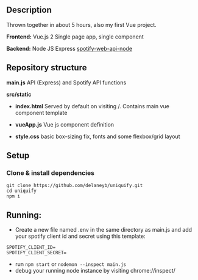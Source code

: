 ## Description
Thrown together in about 5 hours, also my first Vue project.

**Frontend:**
Vue.js 2
Single page app, single component

**Backend:**
Node JS
Express
[spotify-web-api-node](https://github.com/thelinmichael/spotify-web-api-node)

## Repository structure
**main.js** API (Express) and Spotify API functions


**src/static**

 - **index.html** Served by default on visiting /. Contains main vue component template
 
 - **vueApp.js** Vue js component definition
 
 - **style.css** basic box-sizing fix, fonts and some flexbox/grid layout

 

## Setup
### Clone & install dependencies
```
git clone https://github.com/delaneyb/uniquify.git
cd uniquify
npm i
```


## Running:
- Create a new file named .env in the same directory as main.js and add your spotify client id and secret using this template:
```
SPOTIFY_CLIENT_ID=
SPOTIFY_CLIENT_SECRET=
```
- run `npm start` or `nodemon --inspect main.js`
- debug your running node instance by visiting chrome://inspect/
